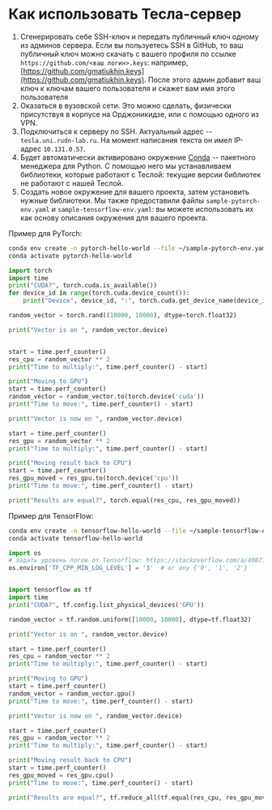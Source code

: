 # Как использовать Тесла-сервер

1. Сгенерировать себе SSH-ключ и передать публичный ключ одному из админов сервера. Если вы пользуетесь SSH в GitHub, то ваш публичный ключ можно скачать с вашего профиля по ссылке `https://github.com/<ваш логин>.keys`: например, [https://github.com/gmatiukhin.keys](https://github.com/gmatiukhin.keys). После этого админ добавит ваш ключ к ключам вашего пользователя и скажет вам имя этого пользователя
2. Оказаться в вузовской сети. Это можно сделать, физически присутствуя в корпусе на Орджоникидзе, или с помощью одного из VPN.
3. Подключиться к серверу по SSH. Актуальный адрес -- `tesla.uni.rudn-lab.ru`. На момент написания текста он имел IP-адрес `10.131.0.57`.
4. Будет автоматически активировано окружение [Conda](https://docs.conda.io/en/latest/) -- пакетного менеджера для Python. С помощью него мы устанавливаем библиотеки, которые работают с Теслой: текущие версии библиотек не работают с нашей Теслой.
5. Создать новое окружение для вашего проекта, затем установить нужные библиотеки. Мы также предоставили файлы `sample-pytorch-env.yaml` и `sample-tensorflow-env.yaml`: вы можете использовать их как основу описания окружения для вашего проекта.

Пример для PyTorch:

```bash
conda env create -n pytorch-hello-world --file ~/sample-pytorch-env.yaml
conda activate pytorch-hello-world
```

```python
import torch
import time
print("CUDA?", torch.cuda.is_available())
for device_id in range(torch.cuda.device_count()):
    print("Device", device_id, ":", torch.cuda.get_device_name(device_id))

random_vector = torch.rand((10000, 10000), dtype=torch.float32)

print("Vector is on ", random_vector.device)


start = time.perf_counter()
res_cpu = random_vector ** 2
print("Time to multiply:", time.perf_counter() - start)

print("Moving to GPU")
start = time.perf_counter()
random_vector = random_vector.to(torch.device('cuda'))
print("Time to move:", time.perf_counter() - start)

print("Vector is now on ", random_vector.device)

start = time.perf_counter()
res_gpu = random_vector ** 2
print("Time to multiply:", time.perf_counter() - start)

print("Moving result back to CPU")
start = time.perf_counter()
res_gpu_moved = res_gpu.to(torch.device('cpu'))
print("Time to move:", time.perf_counter() - start)

print("Results are equal?", torch.equal(res_cpu, res_gpu_moved))
```

Пример для TensorFlow:

```bash
conda env create -n tensorflow-hello-world --file ~/sample-tensorflow-env.yaml
conda activate tensorflow-hello-world
```

```python
import os
# задать уровень логов от Tensorflow: https://stackoverflow.com/a/40871012
os.environ['TF_CPP_MIN_LOG_LEVEL'] = '3'  # or any {'0', '1', '2'}


import tensorflow as tf
import time
print("CUDA?", tf.config.list_physical_devices('GPU'))

random_vector = tf.random.uniform([10000, 10000], dtype=tf.float32)

print("Vector is on ", random_vector.device)

start = time.perf_counter()
res_cpu = random_vector ** 2
print("Time to multiply:", time.perf_counter() - start)

print("Moving to GPU")
start = time.perf_counter()
random_vector = random_vector.gpu()
print("Time to move:", time.perf_counter() - start)

print("Vector is now on ", random_vector.device)

start = time.perf_counter()
res_gpu = random_vector ** 2
print("Time to multiply:", time.perf_counter() - start)

print("Moving result back to CPU")
start = time.perf_counter()
res_gpu_moved = res_gpu.cpu()
print("Time to move:", time.perf_counter() - start)

print("Results are equal?", tf.reduce_all(tf.equal(res_cpu, res_gpu_moved)))
```